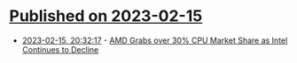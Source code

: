 # [Published on 2023-02-15](index.md)

* [2023-02-15, 20:32:17](https://news.ycombinator.com/item?id=34810153) - [AMD Grabs over 30% CPU Market Share as Intel Continues to Decline](https://wccftech.com/amd-grabs-over-30-percent-market-share-with-epyc-cpus-intel-continues-to-decline/)
